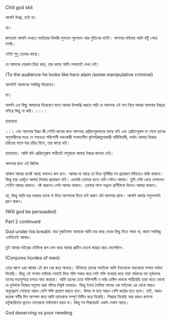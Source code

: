 Chill god skit

আপনি ঈশ্বর, তাই না।

হ্যা।

জানতাম আপনি দেখতে বখতিয়ার খিলজি সুলতান সুলেমান আর পুতিনের হাইট। আপনার মহিমায় আমি হাঁটু গেড়ে বসছি।

ওইটা শুধু তোমার কাছে।

যে আমাকে যেরকম চিন্তা করে, তার কাছে আমি সেভাবেই দেখা দেই।

(To the audience he looks like hero alam /some manipulative criminal)

আপনিই আমাদের সবকিছু দিয়েছেন। 

হ্যা।

আপনি এত কিছু আমাদের দিয়েছেন যাতে আমরা উপলব্ধি করতে পারি যে আপনার এই দান নিয়ে আমরা আপনার ইচ্ছার বাইরে কিছু না করি‌। ।।।।

হাহাহাহা

।।। এবং আপনার ইচ্ছা কী সেইটা জানার জন্য আপনার প্রেরিতপুরুষদের কাছে যাই এবং প্রেরিতপুরুষ না পেলে তাদের অনুসারীদের মধ্যে যে সবচেয়ে শক্তিশালী অহংকারী সংঘাতশীল কুটপরিকল্পনাকারী নারীবিদ্বেষী, অর্থাৎ আমার নিজের চরিত্রের সাথে যার চরিত্র মিলে, তার কাছে যাই।

হাহাহাহা। আমি যদি প্রেরিতপুরুষ পাঠিয়েই মানুষকে আমার ইচ্ছার জানান দেই। 

আপনার জন্য এই জিনিষ

থ্যাঙ্কস আমার যথেষ্ট আছে বললেও কম হবে।
আমার যা আছে তা দিয়ে পৃথিবীর সব প্রয়োজন মিটায়েও বাকি থাকবে। কিন্তু তার একটুও আমার নিজের প্রয়োজন নাই। এমনকি তোমার হাতে যেটা সেটাও আমার‌। তুমি সেটা খেয়ে ফেললেও সেইটা আমার থাকবে। নষ্ট করলেও সেটা আমার থাকবে। তোমার পাশে অভুক্ত প্রাণীটাকে দিলেও আমার থাকবে।

হ্যা, কিন্তু আমি যার দরকার তাকে না দিয়ে আপনাকে দিতে চাই কারণ এটা আপনার প্রাপ্য। আপনি আমার সদুদ্দেশ্যটা গ্রহণ করুন।

(Will god be persuaded)

Part 2 continued


God under his breath: মাত্র বুঝাইলাম আমাকে আমি তার কাছ থেকে কিছু নিতে পারব না, কারণ সবকিছু এমনিতেই আমার।

তুই আমার বাইরের যৌক্তিক  রূপ ভেদ করে আমার প্রাচীন চেতনা জাগ্রত করে ফেলেছিস।

(Conjures hordes of men)

তোর আগে এরা আমার এই রূপ বের করে আনছে। বিনিময়ে তাদের সবাইকে আমি ইহলোকে পরলোকে সম্মান মর্যাদা দিয়েছি। কিন্তু এই সম্মান মর্যাদার দোহাই দিয়ে শক্তি সঞ্চয় করে সেই শক্তি ব্যবহার করে তারা বর্বরদের মত দূর্বলদের তাদের মতানুসারে চলতে বাধ্য করেছে। আমি তাদের চেয়ে শক্তিশালী ও বর্বর চেঙ্গিস খানকে পাঠিয়েছি তারা যাতে বোঝে যে দুর্বলকে নিজের অনুগত করা শক্তির নিকৃষ্ট ব্যবহার। কিন্তু ইবনে তৈমিয়া নামের এক সাইকো এর থেকে আরও অনুপ্রেরণা পেয়েছে আরও বেশি শক্তি প্রয়োগ করতে হবে। উদার না হয়ে আরও বেশি কঠোর হতে হভে। তাই, আরও কয়েক স্বর্গীয় দিন অপেক্ষা করে আমি তাদেরকে সম্পূর্ণ বিলীন করে দিয়েছি। সিদ্ধান্ত নিয়েছি আর কারও প্রশংসা চাটুকারিতায় ভুলেও তাদেরকে মর্যাদাবান করব না। কিন্তু সব সিদ্ধান্তরই একটা মেয়াদ আছে।



God deserving vs poor needing